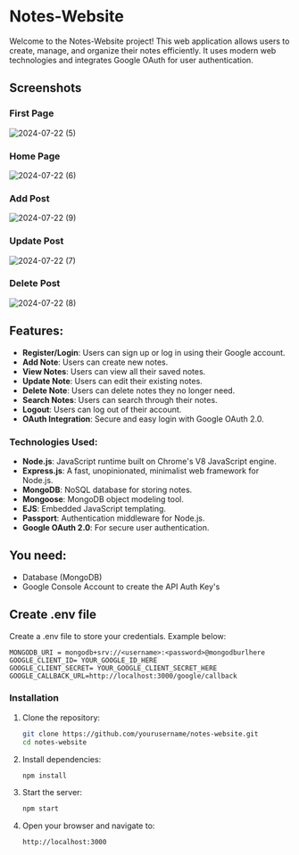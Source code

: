 # Notes-Website

Welcome to the Notes-Website project! This web application allows users to create, manage, and organize their notes efficiently. It uses modern web technologies and integrates Google OAuth for user authentication.

## Screenshots

### First Page

![2024-07-22 (5)](https://github.com/user-attachments/assets/4b640cb1-e62b-4a7f-8b7e-1a51dc208c63)

### Home Page

![2024-07-22 (6)](https://github.com/user-attachments/assets/e4931a7e-ea74-41ca-857f-16f94163b13a)

### Add Post

![2024-07-22 (9)](https://github.com/user-attachments/assets/cb8afd9e-4362-4363-abb0-e964fccdfe0c)

### Update Post

![2024-07-22 (7)](https://github.com/user-attachments/assets/7af76d5f-ecca-47a9-b34e-0d4e738caa1b)

### Delete Post

![2024-07-22 (8)](https://github.com/user-attachments/assets/3d9d1751-7004-4ceb-9006-7e09ae49d7c8)



## Features:

- **Register/Login**: Users can sign up or log in using their Google account.
- **Add Note**: Users can create new notes.
- **View Notes**: Users can view all their saved notes.
- **Update Note**: Users can edit their existing notes.
- **Delete Note**: Users can delete notes they no longer need.
- **Search Notes**: Users can search through their notes.
- **Logout**: Users can log out of their account.
- **OAuth Integration**: Secure and easy login with Google OAuth 2.0.

### Technologies Used:

- **Node.js**: JavaScript runtime built on Chrome's V8 JavaScript engine.
- **Express.js**: A fast, unopinionated, minimalist web framework for Node.js.
- **MongoDB**: NoSQL database for storing notes.
- **Mongoose**: MongoDB object modeling tool.
- **EJS**: Embedded JavaScript templating.
- **Passport**: Authentication middleware for Node.js.
- **Google OAuth 2.0**: For secure user authentication.

## You need:

- Database (MongoDB)
- Google Console Account to create the API Auth Key's

## Create .env file

Create a .env file to store your credentials. Example below:

```
MONGODB_URI = mongodb+srv://<username>:<password>@mongodburlhere
GOOGLE_CLIENT_ID= YOUR_GOOGLE_ID_HERE
GOOGLE_CLIENT_SECRET= YOUR_GOOGLE_CLIENT_SECRET_HERE
GOOGLE_CALLBACK_URL=http://localhost:3000/google/callback
```

### Installation

1. Clone the repository:
    ```bash
    git clone https://github.com/yourusername/notes-website.git
    cd notes-website
    ```

2. Install dependencies:
    ```bash
    npm install
    ```

3. Start the server:
    ```bash
    npm start
    ```

4. Open your browser and navigate to:
    ```
    http://localhost:3000
    ```
